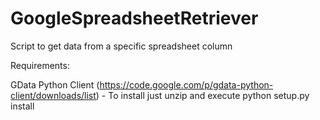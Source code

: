 GoogleSpreadsheetRetriever
==========================

Script to get data from a specific spreadsheet column

Requirements:

GData Python Client (https://code.google.com/p/gdata-python-client/downloads/list)
	- To install just unzip and execute python setup.py install


